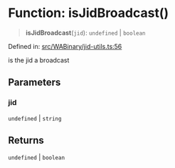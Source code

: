 # Function: isJidBroadcast()

> **isJidBroadcast**(`jid`): `undefined` \| `boolean`

Defined in: [src/WABinary/jid-utils.ts:56](https://github.com/Fokusdotid/Baileys/blob/c2e37a764497a58082d1525ba2f083f341e3eefa/src/WABinary/jid-utils.ts#L56)

is the jid a broadcast

## Parameters

### jid

`undefined` | `string`

## Returns

`undefined` \| `boolean`
